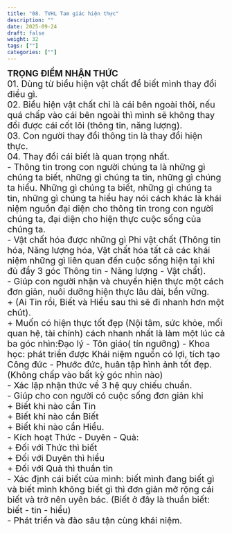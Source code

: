 ```yaml
---
title: "08. TVHL Tam giác hiện thực"
description: ""
date: 2025-09-24
draft: false
weight: 32
tags: [""]
categories: [""]
---
```


<!-- # 1. TVHL Nhận thức về nhân quả -->

<div style="font-size:20px;">
<span style="font-weight: bold"> TRỌNG ĐIỂM NHẬN THỨC </span><br>
01. Dùng từ biểu hiện vật chất để biết mình thay đổi điều gì.<br>
02. Biểu hiện vật chất chỉ là cái bên ngoài thôi, nếu quá chấp vào cái bên ngoài thì mình sẽ không thay đổi được cái cốt lõi (thông tin, năng lượng).<br>
03. Con người thay đổi thông tin là thay đổi hiện thực.<br>
04. Thay đổi cái biết là quan trọng nhất.<br>
- Thông tin trong con người chúng ta là những gì chúng ta biết, những gì chúng ta tin, những gì chúng ta hiểu. 
Những gì chúng ta biết, những gì chúng ta tin, những gì chúng ta hiểu hay nói cách khác là khái niệm nguồn đại diện cho thông tin trong con người chúng ta, đại diện cho hiện thực cuộc sống của chúng ta.<br>
- Vật chất hóa được những gì Phi vật chất (Thông tin hóa, Năng lượng hóa, Vật chất hóa tất cả các khái niệm những gì liên quan đến cuộc sống hiện tại khi đủ đầy 3 góc Thông tin - Năng lượng - Vật chất).<br>
- Giúp con người nhận và chuyển hiện thực một cách đơn giản, nuôi dưỡng hiện thực lâu dài, bền vững.<br>
+ (Ai Tin rồi, Biết và Hiểu sau thì sẽ đi nhanh hơn một chút).<br>
+ Muốn có hiện thực tốt đẹp (Nội tâm, sức khỏe, mối quan hệ, tài chính) cách nhanh nhất là làm một lúc cả ba góc nhìn:Đạo lý - Tôn giáo( tín ngưỡng) - Khoa học: phát triển được Khái niệm nguồn có lợi, tích tạo Công đức - Phước đức, huân tập hình ảnh tốt đẹp. (Không chấp vào bất kỳ góc nhìn nào)<br>
- Xác lập nhận thức về 3 hệ quy chiếu chuẩn.<br>
- Giúp cho con người có cuộc sống đơn giản khi<br>
+ Biết khi nào cần Tin<br>
+ Biết khi nào cần Biết<br>
+ Biết khi nào cần Hiểu.<br>
- Kích hoạt Thức - Duyên - Quả:<br>
+ Đối với Thức thì biết<br>
+ Đối với Duyên thì hiểu<br>
+ Đối với Quả thì thuần tin<br>
- Xác định cái biết của mình: biết mình đang biết gì và biết mình không biết gì thì đơn giản mở rộng cái biết và trở nên uyên bác. (Biết ở đây là thuần biết: biết - tin - hiểu)<br>
- Phát triển và đào sâu tận cùng khái niệm.<br>
</div>

